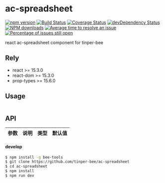 # ac-spreadsheet

[![npm version](https://img.shields.io/npm/v/ac-spreadsheet.svg)](https://www.npmjs.com/package/ac-spreadsheet)
[![Build Status](https://img.shields.io/travis/tinper-bee/ac-spreadsheet/master.svg)](https://travis-ci.org/tinper-bee/ac-spreadsheet)
[![Coverage Status](https://coveralls.io/repos/github/tinper-bee/ac-spreadsheet/badge.svg?branch=master)](https://coveralls.io/github/tinper-bee/ac-spreadsheet?branch=master)
[![devDependency Status](https://img.shields.io/david/dev/tinper-bee/ac-spreadsheet.svg)](https://david-dm.org/tinper-bee/ac-spreadsheet#info=devDependencies)
[![NPM downloads](http://img.shields.io/npm/dm/ac-spreadsheet.svg?style=flat)](https://npmjs.org/package/ac-spreadsheet)
[![Average time to resolve an issue](http://isitmaintained.com/badge/resolution/tinper-bee/ac-spreadsheet.svg)](http://isitmaintained.com/project/tinper-bee/ac-spreadsheet "Average time to resolve an issue")
[![Percentage of issues still open](http://isitmaintained.com/badge/open/tinper-bee/ac-spreadsheet.svg)](http://isitmaintained.com/project/tinper-bee/ac-spreadsheet "Percentage of issues still open")



react ac-spreadsheet component for tinper-bee

## Rely

- react >= 15.3.0
- react-dom >= 15.3.0
- prop-types >= 15.6.0

## Usage

```js


```



## API

|参数|说明|类型|默认值|
|:--|:---:|:--:|---:|

#### develop

```sh
$ npm install -g bee-tools
$ git clone https://github.com/tinper-bee/ac-spreadsheet
$ cd ac-spreadsheet
$ npm install
$ npm run dev
```
